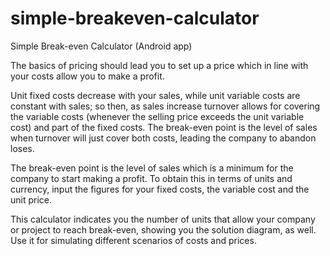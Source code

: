 simple-breakeven-calculator
===========================

Simple Break-even Calculator (Android app)

The basics of pricing should lead you to set up a price which in line with your costs allow you to make a profit.

Unit fixed costs decrease with your sales, while unit variable costs are constant with sales; so then, as sales increase turnover allows for covering the variable costs (whenever the selling price exceeds the unit variable cost) and part of the fixed costs. The break-even point is the level of sales when turnover will just cover both costs, leading the company to abandon loses.

The break-even point is the level of sales which is a minimum for the company to start making a profit. To obtain this in terms of units and currency, input the figures for your fixed costs, the variable cost and the unit price.

This calculator indicates you the number of units that allow your company or project to reach break-even, showing you the solution diagram, as well. Use it for simulating different scenarios of costs and prices.
